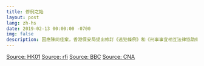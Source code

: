 ```yaml
---
title: 修例之始
layout: post
lang: zh-hs
date: 2019-02-13 00:00:00 -0700
img: false
description: 因應陳同佳案，香港保安局提出修訂《逃犯條例》和《刑事事宜相互法律協助條例》以堵住無引渡安排的漏洞
---
```


[Source: HK01](https://www.hk01.com/%E7%AA%81%E7%99%BC/294586/%E4%BF%AE%E4%BE%8B%E4%BA%A4%E9%80%83%E7%8A%AF-%E7%A7%BB%E4%BA%A4%E7%AF%84%E5%9C%8D%E6%B6%8946%E9%87%8D%E7%BD%AA-%E7%B6%81%E6%9E%B6-%E9%80%83%E7%A8%85-%E9%87%8D%E5%A9%9A%E5%8F%AF%E7%A7%BB%E4%BA%A4%E5%85%A7%E5%9C%B0)
[Source: rfi](http://cn.rfi.fr/%E4%B8%AD%E5%9B%BD/20190213-%E9%A6%99%E6%B8%AF%E4%BF%AE%E4%BE%8B%E5%AE%B9%E8%AE%B8%E4%B8%A4%E5%B2%B8%E6%94%BF%E5%BA%9C%E5%8D%95%E6%AC%A1%E5%BC%95%E6%B8%A1%E7%96%91%E7%8A%AF-%E6%81%90%E4%B8%BA%E9%80%81%E6%B8%AF%E4%BA%BA%E5%85%A5%E4%B8%AD%E5%9B%BD%E8%99%8E%E5%8F%A3%E5%BC%80%E7%BC%BA%E5%8F%A3)
[Source: BBC](https://www.bbc.com/zhongwen/trad/chinese-news-47222797)
[Source: CNA](https://www.cna.com.tw/news/asoc/201902130243.aspx)